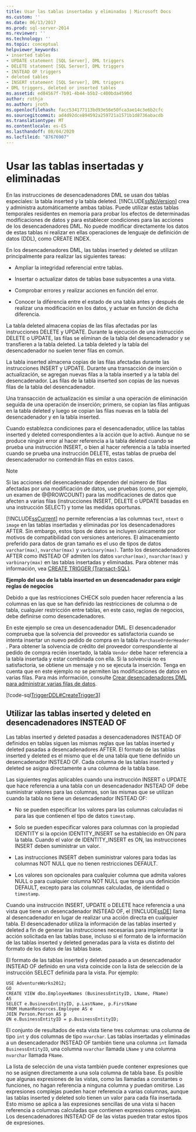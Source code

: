 ```yaml
---
title: Usar las tablas insertadas y eliminadas | Microsoft Docs
ms.custom: ''
ms.date: 06/13/2017
ms.prod: sql-server-2014
ms.reviewer: ''
ms.technology: ''
ms.topic: conceptual
helpviewer_keywords:
- inserted tables
- UPDATE statement [SQL Server], DML triggers
- DELETE statement [SQL Server], DML triggers
- INSTEAD OF triggers
- deleted tables
- INSERT statement [SQL Server], DML triggers
- DML triggers, deleted or inserted tables
ms.assetid: ed84567f-7b91-4b44-b5b2-c400bda4590d
author: rothja
ms.author: jroth
ms.openlocfilehash: facc534177113bd93e56e50fca3ae14c3e6b2cfc
ms.sourcegitcommit: ad4d92dce894592a259721a1571b1d8736abacdb
ms.translationtype: MT
ms.contentlocale: es-ES
ms.lasthandoff: 08/04/2020
ms.locfileid: "87676907"
---
```

# <a name="use-the-inserted-and-deleted-tables"></a>Usar las tablas insertadas y eliminadas
  En las instrucciones de desencadenadores DML se usan dos tablas especiales: la tabla inserted y la tabla deleted. [!INCLUDE[ssNoVersion](../../includes/ssnoversion-md.md)] crea y administra automáticamente ambas tablas. Puede utilizar estas tablas temporales residentes en memoria para probar los efectos de determinadas modificaciones de datos y para establecer condiciones para las acciones de los desencadenadores DML. No puede modificar directamente los datos de estas tablas ni realizar en ellas operaciones de lenguaje de definición de datos (DDL), como CREATE INDEX.  
  
 En los desencadenadores DML, las tablas inserted y deleted se utilizan principalmente para realizar las siguientes tareas:  
  
-   Ampliar la integridad referencial entre tablas.  
  
-   Insertar o actualizar datos de tablas base subyacentes a una vista.  
  
-   Comprobar errores y realizar acciones en función del error.  
  
-   Conocer la diferencia entre el estado de una tabla antes y después de realizar una modificación en los datos, y actuar en función de dicha diferencia.  
  
 La tabla deleted almacena copias de las filas afectadas por las instrucciones DELETE y UPDATE. Durante la ejecución de una instrucción DELETE o UPDATE, las filas se eliminan de la tabla del desencadenador y se transfieren a la tabla deleted. La tabla deleted y la tabla del desencadenador no suelen tener filas en común.  
  
 La tabla inserted almacena copias de las filas afectadas durante las instrucciones INSERT y UPDATE. Durante una transacción de inserción o actualización, se agregan nuevas filas a la tabla inserted y a la tabla del desencadenador. Las filas de la tabla inserted son copias de las nuevas filas de la tabla del desencadenador.  
  
 Una transacción de actualización es similar a una operación de eliminación seguida de una operación de inserción; primero, se copian las filas antiguas en la tabla deleted y luego se copian las filas nuevas en la tabla del desencadenador y en la tabla inserted.  
  
 Cuando establezca condiciones para el desencadenador, utilice las tablas inserted y deleted correspondientes a la acción que lo activó. Aunque no se produce ningún error al hacer referencia a la tabla deleted cuando se prueba una instrucción INSERT, o bien al hacer referencia a la tabla inserted cuando se prueba una instrucción DELETE, estas tablas de prueba del desencadenador no contendrán filas en estos casos.  
  
> [!NOTE]  
>  Si las acciones del desencadenador dependen del número de filas afectadas por una modificación de datos, use pruebas (como, por ejemplo, un examen de @@ROWCOUNT) para las modificaciones de datos que afecten a varias filas (instrucciones INSERT, DELETE o UPDATE basadas en una instrucción SELECT) y tome las medidas oportunas.  
  
 [!INCLUDE[ssCurrent](../../includes/sscurrent-md.md)] no permite referencias a las columnas `text`, `ntext` o `image` en las tablas insertadas y eliminadas por los desencadenadores AFTER. Sin embargo, estos tipos de datos se incluyen únicamente por motivos de compatibilidad con versiones anteriores. El almacenamiento preferido para datos de gran tamaño es el uso de tipos de datos `varchar(max)`, `nvarchar(max)` y `varbinary(max)`. Tanto los desencadenadores AFTER como INSTEAD OF admiten los datos `varchar(max)`, `nvarchar(max)` y `varbinary(max)` en las tablas insertadas y eliminadas. Para obtener más información, vea [CREATE TRIGGER &#40;Transact-SQL&#41;](/sql/t-sql/statements/create-trigger-transact-sql).  
  
 **Ejemplo del uso de la tabla inserted en un desencadenador para exigir reglas de negocios**  
  
 Debido a que las restricciones CHECK solo pueden hacer referencia a las columnas en las que se han definido las restricciones de columna o de tabla, cualquier restricción entre tablas, en este caso, reglas de negocios, debe definirse como desencadenadores.  
  
 En este ejemplo se crea un desencadenador DML. El desencadenador comprueba que la solvencia del proveedor es satisfactoria cuando se intenta insertar un nuevo pedido de compra en la tabla `PurchaseOrderHeader` . Para obtener la solvencia de crédito del proveedor correspondiente al pedido de compra recién insertado, la tabla `Vendor` debe hacer referencia a la tabla insertada y estar combinada con ella. Si la solvencia no es satisfactoria, se obtiene un mensaje y no se ejecuta la inserción. Tenga en cuenta que en este ejemplo no se permiten las modificaciones de datos en varias filas. Para más información, consulte [Crear desencadenadores DML para administrar varias filas de datos](../triggers/create-dml-triggers-to-handle-multiple-rows-of-data.md).  
  
 [!code-sql[TriggerDDL#CreateTrigger3](../../snippets/tsql/SQL14/tsql/triggerddl/transact-sql/snippet_create_alter_drop_trigger.sql#createtrigger3)]  
  
## <a name="using-the-inserted-and-deleted-tables-in-instead-of-triggers"></a>Utilizar las tablas inserted y deleted en desencadenadores INSTEAD OF  
 Las tablas inserted y deleted pasadas a desencadenadores INSTEAD OF definidos en tablas siguen las mismas reglas que las tablas inserted y deleted pasadas a desencadenadores AFTER. El formato de las tablas inserted y deleted es el mismo que el de una tabla que tiene definido un desencadenador INSTEAD OF. Cada columna de las tablas inserted y deleted se asigna directamente a una columna de la tabla base.  
  
 Las siguientes reglas aplicables cuando una instrucción INSERT o UPDATE que hace referencia a una tabla con un desencadenador INSTEAD OF debe suministrar valores para las columnas, son las mismas que se utilizan cuando la tabla no tiene un desencadenador INSTEAD OF:  
  
-   No se pueden especificar los valores para las columnas calculadas ni para las que contienen el tipo de datos `timestamp`.  
  
-   Solo se pueden especificar valores para columnas con la propiedad IDENTITY si la opción IDENTITY_INSERT se ha establecido en ON para la tabla. Cuando el valor de IDENTITY_INSERT es ON, las instrucciones INSERT deben suministrar un valor.  
  
-   Las instrucciones INSERT deben suministrar valores para todas las columnas NOT NULL que no tienen restricciones DEFAULT.  
  
-   Los valores son opcionales para cualquier columna que admita valores NULL o para cualquier columna NOT NULL que tenga una definición DEFAULT, excepto para las columnas calculadas, de identidad o `timestamp`.  
  
 Cuando una instrucción INSERT, UPDATE o DELETE hace referencia a una vista que tiene un desencadenador INSTEAD OF, el [!INCLUDE[ssDE](../../includes/ssde-md.md)] llama al desencadenador en lugar de realizar una acción directa en cualquier tabla. El desencadenador utiliza la información de las tablas inserted y deleted a fin de generar las instrucciones necesarias para implementar la acción solicitada en las tablas base, incluso si el formato de la información de las tablas inserted y deleted generadas para la vista es distinto del formato de los datos de las tablas base.  
  
 El formato de las tablas inserted y deleted pasado a un desencadenador INSTEAD OF definido en una vista coincide con la lista de selección de la instrucción SELECT definida para la vista. Por ejemplo:  
  
```  
USE AdventureWorks2012;  
GO  
CREATE VIEW dbo.EmployeeNames (BusinessEntityID, LName, FName)  
AS  
SELECT e.BusinessEntityID, p.LastName, p.FirstName  
FROM HumanResources.Employee AS e   
JOIN Person.Person AS p  
ON e.BusinessEntityID = p.BusinessEntityID;  
```  
  
 El conjunto de resultados de esta vista tiene tres columnas: una columna de tipo `int` y dos columnas de tipo `nvarchar`. Las tablas insertadas y eliminadas a un desencadenador INSTEAD OF también tiene una columna `int` llamada `BusinessEntityID`, una columna `nvarchar` llamada `LName` y una columna `nvarchar` llamada `FName`.  
  
 La lista de selección de una vista también puede contener expresiones que no se asignen directamente a una sola columna de tabla base. Es posible que algunas expresiones de las vistas, como las llamadas a constantes o funciones, no hagan referencia a ninguna columna y puedan omitirse. Las expresiones complejas pueden hacer referencia a varias columnas, aunque las tablas inserted y deleted solo tienen un valor para cada fila insertada. Esto mismo se aplica a las expresiones sencillas de una vista si hacen referencia a columnas calculadas que contienen expresiones complejas. Los desencadenadores INSTEAD OF de las vistas pueden tratar estos tipos de expresiones.  
  
  
